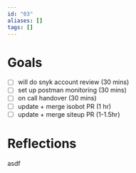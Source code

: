 ```yaml
---
id: "03"
aliases: []
tags: []
---
```

# Goals

- [ ] will do snyk account review (30 mins)
- [ ] set up postman monitoring (30 mins)
- [ ] on call handover (30 mins)
- [ ] update + merge isobot PR (1 hr)
- [ ] update + merge siteup PR (1-1.5hr)

# Reflections

asdf

